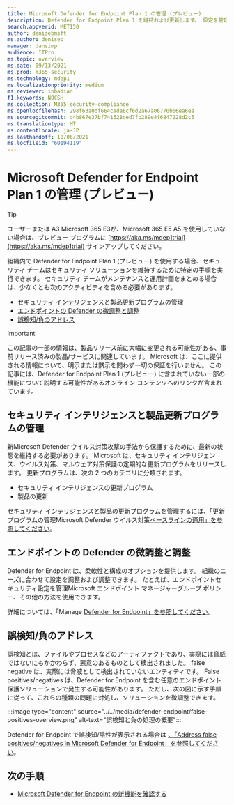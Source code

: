 ```yaml
---
title: Microsoft Defender for Endpoint Plan 1 の管理 (プレビュー)
description: Defender for Endpoint Plan 1 を維持および更新します。 設定を管理し、更新プログラムを取得し、誤検知/負に対処します。
search.appverid: MET150
author: denisebmsft
ms.author: deniseb
manager: dansimp
audience: ITPro
ms.topic: overview
ms.date: 09/13/2021
ms.prod: m365-security
ms.technology: mdep1
ms.localizationpriority: medium
ms.reviewer: inbadian
f1.keywords: NOCSH
ms.collection: M365-security-compliance
ms.openlocfilehash: 298f63a0df664cada6cf6d2a67a06770b66ea6ea
ms.sourcegitcommit: d4b867e37bf741528ded7fb289e4f6847228d2c5
ms.translationtype: MT
ms.contentlocale: ja-JP
ms.lasthandoff: 10/06/2021
ms.locfileid: "60194119"
---
```

# <a name="manage-microsoft-defender-for-endpoint-plan-1-preview"></a>Microsoft Defender for Endpoint Plan 1 の管理 (プレビュー)

> [!TIP]
> ユーザーまたは A3 Microsoft 365 E3が、Microsoft 365 E5 A5 を使用していない場合は、プレビュー プログラムに [https://aka.ms/mdep1trial](https://aka.ms/mdep1trial) サインアップしてください。

組織内で Defender for Endpoint Plan 1 (プレビュー) を使用する場合、セキュリティ チームはセキュリティ ソリューションを維持するために特定の手順を実行できます。 セキュリティ チームがメンテナンスと運用計画をまとめる場合は、少なくとも次のアクティビティを含める必要があります。

- [セキュリティ インテリジェンスと製品更新プログラムの管理](#manage-security-intelligence-and-product-updates)
- [エンドポイントの Defender の微調整と調整](#fine-tune-and-adjust-defender-for-endpoint)
- [誤検知/負のアドレス](#address-false-positivesnegatives)

> [!IMPORTANT]
> この記事の一部の情報は、製品リリース前に大幅に変更される可能性がある、事前リリース済みの製品/サービスに関連しています。 Microsoft は、ここに提供される情報について、明示または黙示を問わず一切の保証を行いません。 この記事には、Defender for Endpoint Plan 1 (プレビュー) に含まれていない一部の機能について説明する可能性があるオンライン コンテンツへのリンクが含まれています。

## <a name="manage-security-intelligence-and-product-updates"></a>セキュリティ インテリジェンスと製品更新プログラムの管理

新Microsoft Defender ウイルス対策攻撃の手法から保護するために、最新の状態を維持する必要があります。 Microsoft は、セキュリティ インテリジェンス、ウイルス対策、マルウェア対策保護の定期的な更新プログラムをリリースします。 更新プログラムは、次の 2 つのカテゴリに分類されます。 

- セキュリティ インテリジェンスの更新プログラム
- 製品の更新 

セキュリティ インテリジェンスと製品の更新プログラムを管理するには、「更新プログラムの管理Microsoft Defender ウイルス対策[ベースラインの適用」を参照してください](manage-updates-baselines-microsoft-defender-antivirus.md)。

## <a name="fine-tune-and-adjust-defender-for-endpoint"></a>エンドポイントの Defender の微調整と調整

Defender for Endpoint は、柔軟性と構成のオプションを提供します。 組織のニーズに合わせて設定を調整および調整できます。 たとえば、エンドポイントセキュリティ設定を管理Microsoft エンドポイント マネージャーグループ ポリシー、その他の方法を使用できます。 

詳細については、「Manage [Defender for Endpoint」を参照してください](manage-atp-post-migration.md)。

## <a name="address-false-positivesnegatives"></a>誤検知/負のアドレス

誤検知とは、ファイルやプロセスなどのアーティファクトであり、実際には脅威ではないにもかかわらず、悪意のあるものとして検出されました。 false negative は、実際には脅威として検出されていないエンティティです。 False positives/negatives は、Defender for Endpoint を含む任意のエンドポイント保護ソリューションで発生する可能性があります。 ただし、次の図に示す手順に従って、これらの種類の問題に対処し、ソリューションを微調整できます。

:::image type="content" source="../../media/defender-endpoint/false-positives-overview.png" alt-text="誤検知と負の処理の概要":::

Defender for Endpoint で誤検知/陰性が表示される場合は [、「Address false positives/negatives in Microsoft Defender for Endpoint」を参照してください](defender-endpoint-false-positives-negatives.md)。

## <a name="next-steps"></a>次の手順

- [Microsoft Defender for Endpoint の新機能を確認する](whats-new-in-microsoft-defender-atp.md)